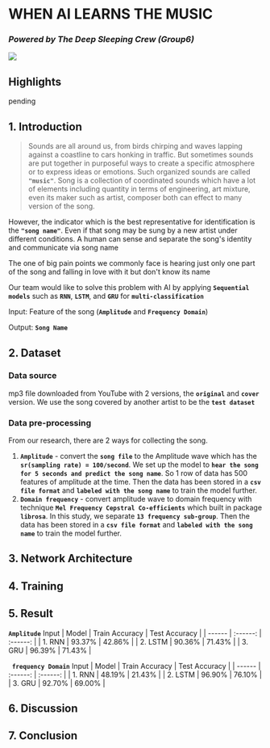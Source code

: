 # WHEN AI LEARNS THE MUSIC
### _Powered by The Deep Sleeping Crew (Group6)_

<img src="https://miro.medium.com/max/810/1*kRRiGuDIoRF9OAKBRA6gmg.jpeg"> 

## Highlights
pending

## 1. Introduction
> Sounds are all around us, from birds chirping and waves lapping against a coastline to cars honking in traffic. But sometimes sounds are put together in purposeful ways to create a specific atmosphere or to express ideas or emotions. Such organized sounds are called **`"music"`**.
Song is a collection of coordinated sounds which have a lot of elements including quantity in terms of engineering, art mixture, even its maker such as artist, composer both can effect to many version of the song.

However, the indicator which is the best representative for identification is the **`"song name"`**. Even if that song may be sung by a new artist under different conditions. A human can sense and separate the song's identity and communicate via song name

The one of big pain points we commonly face is hearing just only one part of the song and falling in love with it but don't know its name

Our team would like to solve this problem with AI by applying **`Sequential models`** such as **`RNN`**, **`LSTM`**, and **`GRU`** for **`multi-classification`**

Input: Feature of the song (**`Amplitude`** and **`Frequency Domain`**)

Output: **`Song Name`**

## 2. Dataset

### Data source
mp3 file downloaded from YouTube with 2 versions, the **`original`** and **`cover`** version. We use the song covered by another artist to be the **`test dataset`**

### Data pre-processing
From our research, there are 2 ways for collecting the song.

1. **`Amplitude`** - convert the **`song file`** to the Amplitude wave which has the **`sr(sampling rate) = 100/second`**. We set up the model to **`hear the song for 5 seconds and predict the song name`**. So 1 row of data has 500 features of amplitude at the time. Then the data has been stored in a **`csv file format`** and **`labeled with the song name`** to train the model further.
2. **`Domain frequency`** - convert amplitude wave to domain frequency with technique **`Mel Frequency Cepstral Co-efficients`** which built in package **`librosa`**. In this study, we separate **`13 frequency sub-group`**. Then the data has been stored in a **`csv file format`** and **`labeled with the song name`** to train the model further.

## 3. Network Architecture

## 4. Training

## 5. Result
**`Amplitude`** Input
| Model | Train Accuracy  | Test Accuracy |
| ------ | :------: | :------: |
| 1. RNN | 93.37% | 42.86% |
| 2. LSTM | 90.36% | 71.43% |
| 3. GRU | 96.39% | 71.43% |

**` frequency Domain`** Input
| Model | Train Accuracy  | Test Accuracy |
| ------ | :------: | :------: |
| 1. RNN | 48.19% | 21.43% |
| 2. LSTM | 96.90% | 76.10% |
| 3. GRU | 92.70% | 69.00% |

## 6. Discussion

## 7. Conclusion
